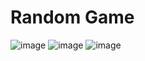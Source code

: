 <h1>Random Game</h1>

![image](https://github.com/user-attachments/assets/948f5b5f-abf6-4cef-826e-4a6639fad389)
![image](https://github.com/user-attachments/assets/2d1e5fff-a1bb-450c-8bda-88ef5ba865a0)
![image](https://github.com/user-attachments/assets/fe18b8a8-b86e-4ced-a09c-65157e6f6afd)

